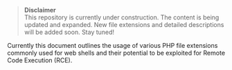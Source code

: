 > **Disclaimer**  
> This repository is currently under construction. The content is being updated and expanded. New file extensions and detailed descriptions will be added soon. Stay tuned!

Currently this document outlines the usage of various PHP file extensions commonly used for web shells and their potential to be exploited for Remote Code Execution (RCE).
